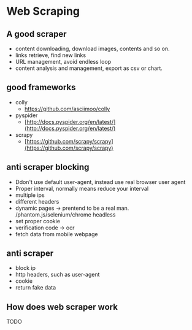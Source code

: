 # Web Scraping

## A good scraper

- content downloading, download images, contents and so on.
- links retrieve, find new links
- URL management, avoid endless loop
- content analysis and management, export as csv or chart.

## good frameworks

- colly
	- https://github.com/asciimoo/colly
- pyspider
	- [http://docs.pyspider.org/en/latest/](http://docs.pyspider.org/en/latest/)
- scrapy
	- [https://github.com/scrapy/scrapy](https://github.com/scrapy/scrapy)

## anti scraper blocking


- Ddon't use default user-agent, instead use real browser user agent
- Proper interval, normally means reduce your interval
- multiple ips
- different headers
- dynamic pages -> prentend to be a real man. /phantom.js/selenium/chrome headless
- set proper cookie
- verification code -> ocr
- fetch data from mobile webpage

## anti scraper

- block ip
- http headers, such as user-agent
- cookie
- return fake data

## How does web scraper work

TODO
